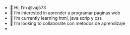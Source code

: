 - 👋 Hi, I’m @vaj573
- 👀 I’m interested in  aprender a programar paginas web 
- 🌱 I’m currently learning  html, java scrip y css
- 💞️ I’m looking to collaborate  con metodos de aprendizaje
-

<!---
vaj573/vaj573 is a ✨ special ✨ repository because its `README.md` (this file) appears on your GitHub profile.
You can click the Preview link to take a look at your changes.
--->
